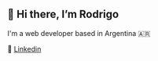 ## 👋 Hi there, I’m Rodrigo

I'm a web developer based in Argentina 🇦🇷

📌 [Linkedin](https://www.linkedin.com/in/rodrigocej/)

